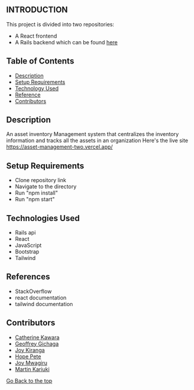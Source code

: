 ## INTRODUCTION

This project is divided into two repositories:
* A React frontend
* A Rails backend which can be found [here](https://github.com/Emkayint/inventory-management)

## Table of Contents

+ [Description](#description)
+ [Setup Requirements](#setup-requirements)
+ [Technology Used](#technology-used)
+ [Reference](#reference)
+ [Contributors](#contributors)

## Description
An asset inventory Management system that centralizes the inventory information and tracks all the assets in an organization
Here's the live site https://asset-management-two.vercel.app/

## Setup Requirements
* Clone repository link
* Navigate to the directory
* Run "npm install"
* Run "npm start"

## Technologies Used
* Rails api
* React
* JavaScript
* Bootstrap
* Tailwind

## References
* StackOverflow
* react documentation
* tailwind documentation

## Contributors
- [Catherine Kawara](https://github.com/CKawara/)
- [Geoffrey Gichaga](https://github.com/GeoffreyGichaga)
- [Joy Kiranga](https://github.com/wadi-1000)
- [Hope Pete](https://github.com/Achiengy)
- [Joy Mwagiru](https://github.com/Mwagiru)
- [Martin Kariuki](https://github.com/Emkayint)


[Go Back to the top](#description)
